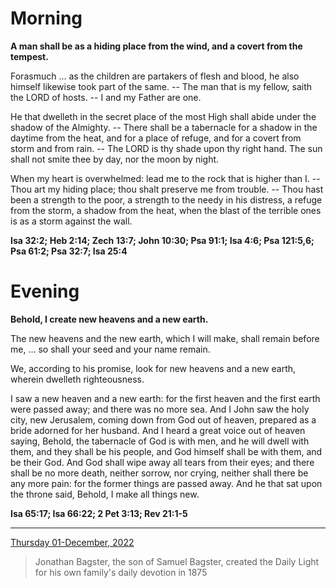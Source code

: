 # Morning

**A man shall be as a hiding place from the wind, and a covert from the tempest.**
 
Forasmuch ... as the children are partakers of flesh and blood, he also himself likewise took part of the same. -- The man that is my fellow, saith the LORD of hosts. -- I and my Father are one.
 
He that dwelleth in the secret place of the most High shall abide under the shadow of the Almighty. -- There shall be a tabernacle for a shadow in the daytime from the heat, and for a place of refuge, and for a covert from storm and from rain. -- The LORD is thy shade upon thy right hand. The sun shall not smite thee by day, nor the moon by night.
 
When my heart is overwhelmed: lead me to the rock that is higher than I. -- Thou art my hiding place; thou shalt preserve me from trouble. -- Thou hast been a strength to the poor, a strength to the needy in his distress, a refuge from the storm, a shadow from the heat, when the blast of the terrible ones is as a storm against the wall.  

**Isa 32:2; Heb 2:14; Zech 13:7; John 10:30; Psa 91:1; Isa 4:6; Psa 121:5,6; Psa 61:2; Psa 32:7; Isa 25:4**

# Evening

**Behold, I create new heavens and a new earth.**
 
The new heavens and the new earth, which I will make, shall remain before me, ... so shall your seed and your name remain.
 
We, according to his promise, look for new heavens and a new earth, wherein dwelleth righteousness.
 
I saw a new heaven and a new earth: for the first heaven and the first earth were passed away; and there was no more sea. And I John saw the holy city, new Jerusalem, coming down from God out of heaven, prepared as a bride adorned for her husband. And I heard a great voice out of heaven saying, Behold, the tabernacle of God is with men, and he will dwell with them, and they shall be his people, and God himself shall be with them, and be their God. And God shall wipe away all tears from their eyes; and there shall be no more death, neither sorrow, nor crying, neither shall there be any more pain: for the former things are passed away. And he that sat upon the throne said, Behold, I make all things new.  

**Isa 65:17; Isa 66:22; 2 Pet 3:13; Rev 21:1-5**

---

[Thursday 01-December, 2022](https://t.me/s/daily_light)

> Jonathan Bagster, the son of Samuel Bagster, created the Daily Light for his own family's daily devotion in 1875

